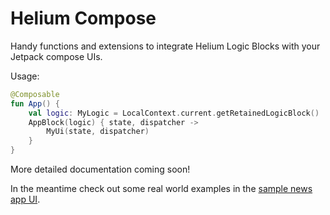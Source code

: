 # Helium Compose

Handy functions and extensions to integrate Helium Logic Blocks with your Jetpack compose UIs.

Usage:

```kotlin
@Composable
fun App() {
    val logic: MyLogic = LocalContext.current.getRetainedLogicBlock()
    AppBlock(logic) { state, dispatcher ->
        MyUi(state, dispatcher)
    }
}
```

More detailed documentation coming soon!

In the meantime check out some real world examples in the [sample news app UI](/samples/multiplatform_app/android/src/main/java/com/joaquimverges/kmp/news/android/AppUi.kt).
